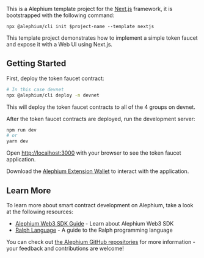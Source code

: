 This is a Alephium template project for the
[Next.js](https://nextjs.org/) framework, it is bootstrapped with the
following command:

```
npx @alephium/cli init $project-name --template nextjs
```

This template project demonstrates how to implement a simple token
faucet and expose it with a Web UI using Next.js.

## Getting Started

First, deploy the token faucet contract:

```bash
# In this case devnet
npx @alephium/cli deploy -n devnet
```

This will deploy the token faucet contracts to all of the 4 groups on
devnet.

After the token faucet contracts are deployed, run the development
server:

```bash
npm run dev
# or
yarn dev
```

Open [http://localhost:3000](http://localhost:3000) with your browser
to see the token faucet application.

Download the [Alephium Extension Wallet](https://github.com/alephium/extension-wallet)
to interact with the application.

## Learn More

To learn more about smart contract development on Alephium, take a
look at the following resources:

- [Alephium Web3 SDK Guide](https://docs.alephium.org/dapps/alephium-web3/) - Learn about Alephium Web3 SDK
- [Ralph Language](https://nextjs.org/learn) - A guide to the Ralph programming language

You can check out [the Alephium GitHub
repositories](https://github.com/alephium) for more information - your
feedback and contributions are welcome!
